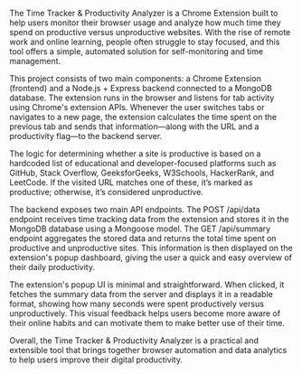 














The Time Tracker & Productivity Analyzer is a Chrome Extension built to help users monitor their browser usage and analyze how much time
they spend on productive versus unproductive websites. With the rise of remote work and online learning, people often struggle to stay
focused, and this tool offers a simple, automated solution for self-monitoring and time management.

This project consists of two main components: a Chrome Extension (frontend) and a Node.js + Express backend connected to a MongoDB database.
The extension runs in the browser and listens for tab activity using Chrome's extension APIs. Whenever the user switches tabs or navigates 
to a new page, the extension calculates the time spent on the previous tab and sends that information—along with the URL and a productivity
flag—to the backend server.

The logic for determining whether a site is productive is based on a hardcoded list of educational and developer-focused platforms such as 
GitHub, Stack Overflow, GeeksforGeeks, W3Schools, HackerRank, and LeetCode. If the visited URL matches one of these, it’s marked as productive;
otherwise, it’s considered unproductive.

The backend exposes two main API endpoints. The POST /api/data endpoint receives time tracking data from the extension and stores it in the 
MongoDB database using a Mongoose model. The GET /api/summary endpoint aggregates the stored data and returns the total time spent on productive
and unproductive sites. This information is then displayed on the extension's popup dashboard, giving the user a quick and easy overview of 
their daily productivity.

The extension's popup UI is minimal and straightforward. When clicked, it fetches the summary data from the server and displays it in a readable 
format, showing how many seconds were spent productively versus unproductively. This visual feedback helps users become more aware of their online
habits and can motivate them to make better use of their time. 

Overall, the Time Tracker & Productivity Analyzer is a practical and extensible tool that brings together browser automation and data analytics to
help users improve their digital productivity.
